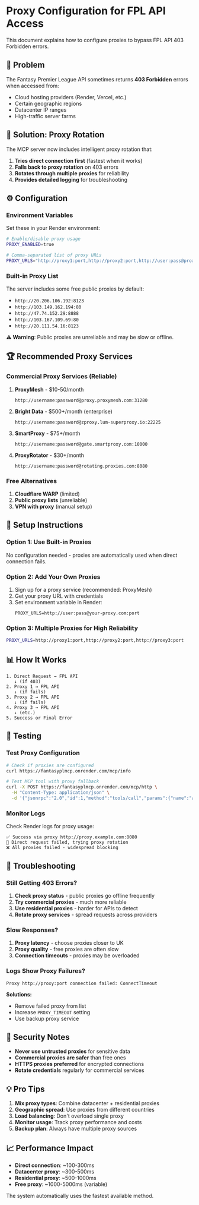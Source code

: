 # Proxy Configuration for FPL API Access

This document explains how to configure proxies to bypass FPL API 403 Forbidden errors.

## 🚨 **Problem**

The Fantasy Premier League API sometimes returns **403 Forbidden** errors when accessed from:
- Cloud hosting providers (Render, Vercel, etc.)
- Certain geographic regions
- Datacenter IP ranges
- High-traffic server farms

## 🔧 **Solution: Proxy Rotation**

The MCP server now includes intelligent proxy rotation that:

1. **Tries direct connection first** (fastest when it works)
2. **Falls back to proxy rotation** on 403 errors
3. **Rotates through multiple proxies** for reliability
4. **Provides detailed logging** for troubleshooting

## ⚙️ **Configuration**

### **Environment Variables**

Set these in your Render environment:

```bash
# Enable/disable proxy usage
PROXY_ENABLED=true

# Comma-separated list of proxy URLs
PROXY_URLS="http://proxy1:port,http://proxy2:port,http://user:pass@proxy3:port"
```

### **Built-in Proxy List**

The server includes some free public proxies by default:
- `http://20.206.106.192:8123`
- `http://103.149.162.194:80`
- `http://47.74.152.29:8888`
- `http://103.167.109.69:80`
- `http://20.111.54.16:8123`

**⚠️ Warning**: Public proxies are unreliable and may be slow or offline.

## 🏆 **Recommended Proxy Services**

### **Commercial Proxy Services (Reliable)**

1. **ProxyMesh** - $10-50/month
   ```
   http://username:password@proxy.proxymesh.com:31280
   ```

2. **Bright Data** - $500+/month (enterprise)
   ```
   http://username:password@zproxy.lum-superproxy.io:22225
   ```

3. **SmartProxy** - $75+/month
   ```
   http://username:password@gate.smartproxy.com:10000
   ```

4. **ProxyRotator** - $30+/month
   ```
   http://username:password@rotating.proxies.com:8080
   ```

### **Free Alternatives**

1. **Cloudflare WARP** (limited)
2. **Public proxy lists** (unreliable)
3. **VPN with proxy** (manual setup)

## 🔨 **Setup Instructions**

### **Option 1: Use Built-in Proxies**
No configuration needed - proxies are automatically used when direct connection fails.

### **Option 2: Add Your Own Proxies**
1. Sign up for a proxy service (recommended: ProxyMesh)
2. Get your proxy URL with credentials
3. Set environment variable in Render:
   ```
   PROXY_URLS=http://user:pass@your-proxy.com:port
   ```

### **Option 3: Multiple Proxies for High Reliability**
```bash
PROXY_URLS=http://proxy1:port,http://proxy2:port,http://proxy3:port
```

## 📊 **How It Works**

```
1. Direct Request → FPL API
   ↓ (if 403)
2. Proxy 1 → FPL API
   ↓ (if fails)
3. Proxy 2 → FPL API
   ↓ (if fails)
4. Proxy 3 → FPL API
   ↓ (etc.)
5. Success or Final Error
```

## 🧪 **Testing**

### **Test Proxy Configuration**
```bash
# Check if proxies are configured
curl https://fantasyplmcp.onrender.com/mcp/info

# Test MCP tool with proxy fallback
curl -X POST https://fantasyplmcp.onrender.com/mcp/http \
  -H "Content-Type: application/json" \
  -d '{"jsonrpc":"2.0","id":1,"method":"tools/call","params":{"name":"analyze_players","arguments":{"limit":1}}}'
```

### **Monitor Logs**
Check Render logs for proxy usage:
```
✅ Success via proxy http://proxy.example.com:8080
🔄 Direct request failed, trying proxy rotation
❌ All proxies failed - widespread blocking
```

## 🚨 **Troubleshooting**

### **Still Getting 403 Errors?**

1. **Check proxy status** - public proxies go offline frequently
2. **Try commercial proxies** - much more reliable
3. **Use residential proxies** - harder for APIs to detect
4. **Rotate proxy services** - spread requests across providers

### **Slow Responses?**

1. **Proxy latency** - choose proxies closer to UK
2. **Proxy quality** - free proxies are often slow
3. **Connection timeouts** - proxies may be overloaded

### **Logs Show Proxy Failures?**

```
Proxy http://proxy:port connection failed: ConnectTimeout
```

**Solutions:**
- Remove failed proxy from list
- Increase `PROXY_TIMEOUT` setting
- Use backup proxy service

## 🔐 **Security Notes**

- **Never use untrusted proxies** for sensitive data
- **Commercial proxies are safer** than free ones
- **HTTPS proxies preferred** for encrypted connections
- **Rotate credentials** regularly for commercial services

## 💡 **Pro Tips**

1. **Mix proxy types**: Combine datacenter + residential proxies
2. **Geographic spread**: Use proxies from different countries
3. **Load balancing**: Don't overload single proxy
4. **Monitor usage**: Track proxy performance and costs
5. **Backup plan**: Always have multiple proxy sources

## 📈 **Performance Impact**

- **Direct connection**: ~100-300ms
- **Datacenter proxy**: ~300-500ms
- **Residential proxy**: ~500-1000ms
- **Free proxy**: ~1000-5000ms (variable)

The system automatically uses the fastest available method.